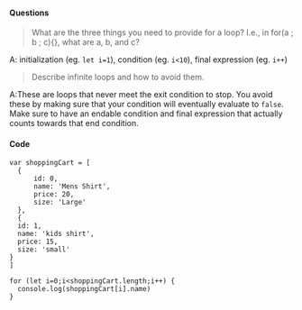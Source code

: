 #### Questions

> What are the three things you need to provide for a loop? I.e., in for(a ; b ; c){}, what are a, b, and c?

A: initialization (eg. `let i=1`), condition (eg. `i<10`), final expression (eg. `i++`)

> Describe infinite loops and how to avoid them.

A:These are loops that never meet the exit condition to stop.  You avoid these by
making sure that your condition will eventually evaluate to `false`. Make sure to have an endable condition and final expression that actually counts towards that end condition.


#### Code

````JS
var shoppingCart = [
  {
      id: 0,
      name: 'Mens Shirt',
      price: 20,
      size: 'Large'
  },
  {
  id: 1,
  name: 'kids shirt',
  price: 15,
  size: 'small'
}
]

for (let i=0;i<shoppingCart.length;i++) {
  console.log(shoppingCart[i].name)
}
````
